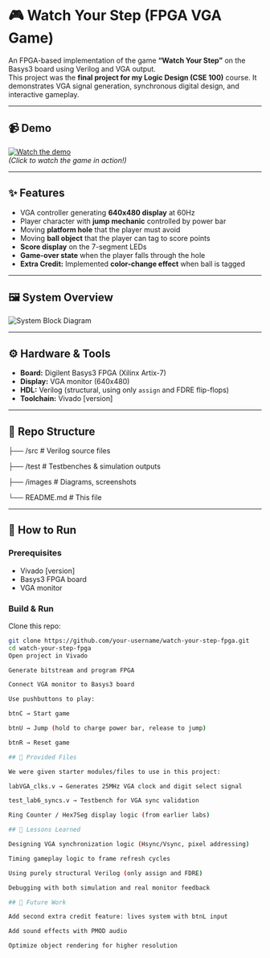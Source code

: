 # 🎮 Watch Your Step (FPGA VGA Game)

An FPGA-based implementation of the game **“Watch Your Step”** on the Basys3 board using Verilog and VGA output.  
This project was the **final project for my Logic Design (CSE 100)** course. It demonstrates VGA signal generation, synchronous digital design, and interactive gameplay.  

---

## 📹 Demo
[![Watch the demo](images/demo_thumbnail.png)](https://youtu.be/your-demo-link)  
*(Click to watch the game in action!)*

---

## ✨ Features
- VGA controller generating **640x480 display** at 60Hz
- Player character with **jump mechanic** controlled by power bar
- Moving **platform hole** that the player must avoid
- Moving **ball object** that the player can tag to score points
- **Score display** on the 7-segment LEDs
- **Game-over state** when the player falls through the hole
- **Extra Credit:** Implemented **color-change effect** when ball is tagged

---

## 🖼️ System Overview
![System Block Diagram](images/system_block_diagram.png)

---

## ⚙️ Hardware & Tools
- **Board:** Digilent Basys3 FPGA (Xilinx Artix-7)
- **Display:** VGA monitor (640x480)
- **HDL:** Verilog (structural, using only `assign` and FDRE flip-flops)
- **Toolchain:** Vivado [version]

---

## 📂 Repo Structure
├── /src # Verilog source files

├── /test # Testbenches & simulation outputs

├── /images # Diagrams, screenshots

└── README.md # This file


---

## 🚀 How to Run
### Prerequisites
- Vivado [version]
- Basys3 FPGA board
- VGA monitor

### Build & Run
Clone this repo:
   ```bash
   git clone https://github.com/your-username/watch-your-step-fpga.git
   cd watch-your-step-fpga
Open project in Vivado

Generate bitstream and program FPGA

Connect VGA monitor to Basys3 board

Use pushbuttons to play:

btnC → Start game

btnU → Jump (hold to charge power bar, release to jump)

btnR → Reset game

## 🧩 Provided Files

We were given starter modules/files to use in this project:

labVGA_clks.v → Generates 25MHz VGA clock and digit select signal

test_lab6_syncs.v → Testbench for VGA sync validation

Ring Counter / Hex7Seg display logic (from earlier labs)

## 🧩 Lessons Learned

Designing VGA synchronization logic (Hsync/Vsync, pixel addressing)

Timing gameplay logic to frame refresh cycles

Using purely structural Verilog (only assign and FDRE)

Debugging with both simulation and real monitor feedback

## 🔮 Future Work

Add second extra credit feature: lives system with btnL input

Add sound effects with PMOD audio

Optimize object rendering for higher resolution
